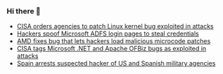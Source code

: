 ### Hi there 👋

<!--START_SECTION:feed-->
* [CISA orders agencies to patch Linux kernel bug exploited in attacks](https://www.bleepingcomputer.com/news/security/cisa-orders-agencies-to-patch-linux-kernel-bug-exploited-in-attacks/)
* [Hackers spoof Microsoft ADFS login pages to steal credentials](https://www.bleepingcomputer.com/news/security/hackers-spoof-microsoft-adfs-login-pages-to-steal-credentials/)
* [AMD fixes bug that lets hackers load malicious microcode patches](https://www.bleepingcomputer.com/news/security/amd-fixes-bug-that-lets-hackers-load-malicious-microcode-patches/)
* [CISA tags Microsoft .NET and Apache OFBiz bugs as exploited in attacks](https://www.bleepingcomputer.com/news/security/cisa-tags-microsoft-net-and-apache-ofbiz-bugs-as-exploited-in-attacks/)
* [Spain arrests suspected hacker of US and Spanish military agencies](https://www.bleepingcomputer.com/news/legal/spain-arrests-suspected-hacker-of-us-and-spanish-military-agencies/)
<!--END_SECTION:feed-->

<!--
**frankenk/frankenk** is a ✨ _special_ ✨ repository because its `README.md` (this file) appears on your GitHub profile.

Here are some ideas to get you started:

- 🔭 I’m currently working on ...
- 🌱 I’m currently learning ...
- 👯 I’m looking to collaborate on ...
- 🤔 I’m looking for help with ...
- 💬 Ask me about ...
- 📫 How to reach me: ...
- 😄 Pronouns: ...
- ⚡ Fun fact: ...
-->



